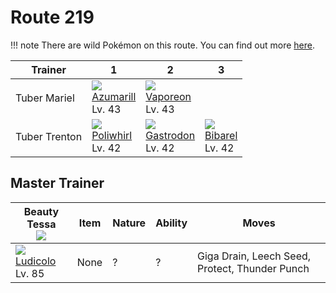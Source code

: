 # Route 219

!!! note
    There are wild Pokémon on this route. You can find out more [here](../../wild_pokemon/route_219/).


Trainer       | 1                                   | 2                                   | 3
---           | ---                                 | ---                                 | ---
Tuber Mariel  | ![][184]<br> [Azumarill]<br> Lv. 43 | ![][134]<br> [Vaporeon]<br> Lv. 43
Tuber Trenton | ![][061]<br> [Poliwhirl]<br> Lv. 42 | ![][423]<br> [Gastrodon]<br> Lv. 42 | ![][400]<br> [Bibarel]<br> Lv. 42

## Master Trainer

Beauty Tessa<br>![][beauty]        | Item | Nature | Ability | Moves
---                                | ---  |    --- | ---     | ---
![][272]<br> [Ludicolo]<br> Lv. 85 | None |      ? |       ? | Giga Drain, Leech Seed, Protect, Thunder Punch

[Poliwhirl]: ../../pokemon_changes/061/
[Vaporeon]: ../../pokemon_changes/134/
[Azumarill]: ../../pokemon_changes/184/
[Ludicolo]: ../../pokemon_changes/272/
[Bibarel]: ../../pokemon_changes/400/
[Gastrodon]: ../../pokemon_changes/423/
[061]: ../img/pokemon/061.png
[134]: ../img/pokemon/134.png
[184]: ../img/pokemon/184.png
[272]: ../img/pokemon/272.png
[400]: ../img/pokemon/400.png
[423]: ../img/pokemon/423.png
[beauty]: ../img/trainer/beauty.png
